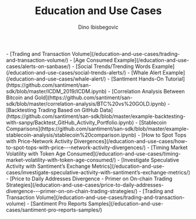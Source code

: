 ﻿---
title: Education and Use Cases
author: Dino Ibisbegovic
---

<Resource title="Metrics Spotlight">
- [Trading and Transaction Volume](/education-and-use-cases/trading-and-transaction-volume/)
</Resource>

<Resource title="Alerts">
- [Age Consumed Example](/education-and-use-cases/alerts-on-sanbase/)
- [Social Trends/Trending Words Example](/education-and-use-cases/social-trends-alerts/)
- [Whale Alert Example](/education-and-use-cases/whale-alert/)
</Resource>

<Resource title="Jupyter Notebooks Examples">
- [Santiment Hands-On Tutorial](https://github.com/santiment/san-sdk/blob/master/ICDM_2019/ICDM.ipynb)
- [Correlation Analysis Between Bitcoin and Gold](https://github.com/santiment/san-sdk/blob/master/correlation-analysis/BTC%20vs%20GOLD.ipynb)
- [Backtesting Trading Based on GitHub Data](https://github.com/santiment/san-sdk/blob/master/example-backtesting-with-sanpy/Backtest_GitHub_Activity_Portfolio.ipynb)
- [Stablecoin Comparisons](https://github.com/santiment/san-sdk/blob/master/example-stablecoin-analysis/stablecoin%20comparison.ipynb)
- [How to Spot Tops with Price-Network Activity Divergences](/education-and-use-cases/how-to-spot-tops-with-price---network-activity-divergences/)
</Resource>

<Resource title="Market Analysis Examples">
- [Timing Market Volatility with Token Age Consumed](/education-and-use-cases/timing-market-volatility-with-token-age-consumed/)
- [Investigate Speculative Activity with Santiment’s Exchange Metrics](/education-and-use-cases/investigate-speculative-activity-with-santiment’s-exchange-metrics/)
- [Price to Daily Addresses Divergence - Primer on On-chain Trading Strategies](/education-and-use-cases/price-to-daily-addresses-divergence---primer-on-on-chain-trading-strategies/)
- [Trading and Transaction Volume](/education-and-use-cases/trading-and-transaction-volume)
</Resource>

<Resource title="Pro Reports">
- [Santiment Pro Reports Samples](/education-and-use-cases/santiment-pro-reports-samples/)
</Resource>
